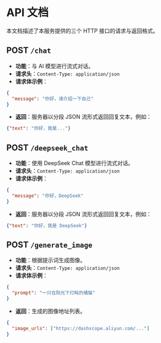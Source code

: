 # API 文档

本文档描述了本服务提供的三个 HTTP 接口的请求与返回格式。

## POST `/chat`

- **功能**：与 AI 模型进行流式对话。
- **请求头**：`Content-Type: application/json`
- **请求体示例**：

```json
{
  "message": "你好，请介绍一下自己"
}
```

- **返回**：服务器以分段 JSON 流形式返回回复文本，例如：

```json
{"text": "你好，我是..."}
```

## POST `/deepseek_chat`

- **功能**：使用 DeepSeek Chat 模型进行流式对话。
- **请求头**：`Content-Type: application/json`
- **请求体示例**：

```json
{
  "message": "你好，DeepSeek"
}
```

- **返回**：服务器以分段 JSON 流形式返回回复文本，例如：

```json
{"text": "你好，我是 DeepSeek"}
```

## POST `/generate_image`

- **功能**：根据提示词生成图像。
- **请求头**：`Content-Type: application/json`
- **请求体示例**：

```json
{
  "prompt": "一只在阳光下打盹的橘猫"
}
```

- **返回**：生成的图像地址列表。

```json
{
  "image_urls": ["https://dashscope.aliyun.com/..."]
}
```
